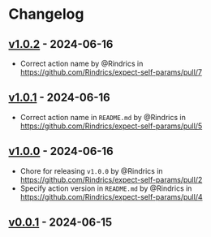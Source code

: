 # Changelog

## [v1.0.2](https://github.com/Rindrics/expect-self-params/compare/v1.0.1...v1.0.2) - 2024-06-16
- Correct action name by @Rindrics in https://github.com/Rindrics/expect-self-params/pull/7

## [v1.0.1](https://github.com/Rindrics/expect-self-params/compare/v1.0.0...v1.0.1) - 2024-06-16
- Correct action name in `README.md` by @Rindrics in https://github.com/Rindrics/expect-self-params/pull/5

## [v1.0.0](https://github.com/Rindrics/expect-self-params/compare/v0.0.1...v1.0.0) - 2024-06-16
- Chore for releasing `v1.0.0` by @Rindrics in https://github.com/Rindrics/expect-self-params/pull/2
- Specify action version in `README.md` by @Rindrics in https://github.com/Rindrics/expect-self-params/pull/4

## [v0.0.1](https://github.com/Rindrics/expect-self-params/commits/v0.0.1) - 2024-06-15
